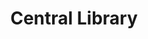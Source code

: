 ---
title: "Central Library"
address: "Central Library Belfast, Royal Avenue, Belfast, Antrim, BT1 1DJ"
tel: "+44 (0)28 9050 9150"
county: "Antrim"
category: "Libraries"
type: "Content"
lat: "54.59572982788086"
lng: "-5.936308860778809"
---